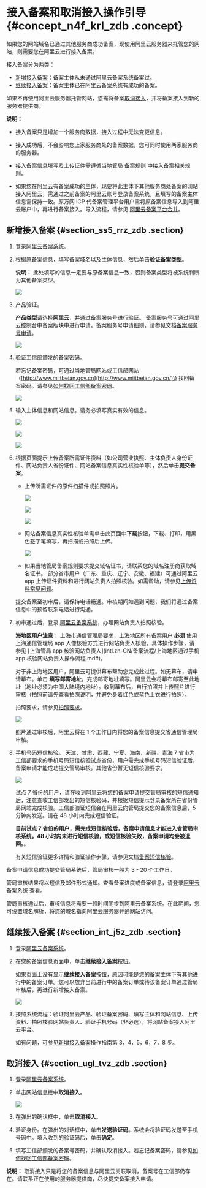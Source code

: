 # 接入备案和取消接入操作引导 {#concept_n4f_krl_zdb .concept}

如果您的网站域名已通过其他服务商成功备案，现使用阿里云服务器来托管您的网站，则需要您在阿里云进行接入备案。

接入备案分为两类：

-   [新增接入备案](#section_ss5_rrz_zdb)：备案主体从未通过阿里云备案系统备案过。
-   [继续接入备案](#section_int_j5z_zdb)：备案主体已在阿里云备案系统有成功的备案。

如果不再使用阿里云服务器托管网站，您需将备案[取消接入](#section_ugl_tvz_zdb)，并将备案接入到新的服务器提供商。

**说明：** 

-   接入备案只是增加一个服务商数据，接入过程中无法变更信息。

-   接入成功后，不会影响您上家服务商处的备案数据，您可同时使用两家服务商的服务器。

-   接入备案信息填写及上传证件需遵循当地管局 [备案规则](https://beian.aliyun.com/#MapDataContainer) 中接入备案相关规则。

-   如果您在阿里云有备案成功的主体，现要将此主体下其他服务商处备案的网站接入阿里云，需通过之前备案的阿里云账号登录备案系统，且填写的备案主体信息需保持一致。原万网 ICP 代备案管理平台用户需将原备案信息导入到阿里云账户中，再进行备案接入。导入流程，请参见 [阿里云备案平台合并](https://help.aliyun.com/document_detail/48581.html)。


## 新增接入备案 {#section_ss5_rrz_zdb .section}

1.  登录[阿里云备案系统](https://beian.aliyun.com/order/)。
2.  根据原备案信息，填写备案域名以及主体信息，然后单击**验证备案类型**。

    **说明：** 此处填写的信息一定要与原备案信息一致，否则备案类型将被系统判断为其他备案类型。

    ![](http://static-aliyun-doc.oss-cn-hangzhou.aliyuncs.com/assets/img/14196/5652_zh-CN.jpg)

3.  产品验证。

    **产品类型**请选择**阿里云**，并通过备案服务号进行验证。 备案服务号可通过阿里云控制台中备案版块中进行申请。备案服务号申请细则，请参见文档[备案服务号申请](intl.zh-CN/备案流程/备案服务号申请方法与使用限制说明.md#)。

    ![](http://static-aliyun-doc.oss-cn-hangzhou.aliyuncs.com/assets/img/14198/5747_zh-CN.jpg)

4.  验证工信部颁发的备案密码。

    若忘记备案密码，可通过当地管局网站或工信部网站（[http://www.miitbeian.gov.cn](http://www.miitbeian.gov.cn/)\) 找回备案密码。请参见[如何找回工信部备案密码](../../../../intl.zh-CN/常见问题/其他/如何找回工信部备案密码？.md#)。

    ![](http://static-aliyun-doc.oss-cn-hangzhou.aliyuncs.com/assets/img/14198/5751_zh-CN.jpg)

5.  输入主体信息和网站信息。请务必填写真实有效的信息。

    ![](http://static-aliyun-doc.oss-cn-hangzhou.aliyuncs.com/assets/img/14198/6178_zh-CN.png)

    ![](http://static-aliyun-doc.oss-cn-hangzhou.aliyuncs.com/assets/img/14198/6179_zh-CN.png)

    ![](http://static-aliyun-doc.oss-cn-hangzhou.aliyuncs.com/assets/img/14198/6180_zh-CN.png)

6.  根据页面提示上传备案所需证件资料（如公司营业执照、主体负责人身份证件、网站负责人省份证件、网站备案信息真实性核验单等），然后单击**提交备案**。

    -   上传所需证件的原件扫描件或拍照照片。

        ![](http://static-aliyun-doc.oss-cn-hangzhou.aliyuncs.com/assets/img/14198/6181_zh-CN.png)

        ![](http://static-aliyun-doc.oss-cn-hangzhou.aliyuncs.com/assets/img/14198/6182_zh-CN.png)

        ![](http://static-aliyun-doc.oss-cn-hangzhou.aliyuncs.com/assets/img/14198/6183_zh-CN.png)

    -   网站备案信息真实性核验单需单击此页面中**下载**按钮，下载、打印，用黑色签字笔填写，再扫描或拍照后上传。

        ![](http://static-aliyun-doc.oss-cn-hangzhou.aliyuncs.com/assets/img/14196/5663_zh-CN.png)

    -   如果当地管局备案规则要求提交域名证书，请联系您的域名注册商获取域名证书。
    部分省市用户（广东、重庆、辽宁、安徽、福建）可通过阿里云 app 上传证件资料和进行网站负责人拍照核验。如需帮助，请参见[上传资料常见问题](../../../../intl.zh-CN/常见问题/上传资料.md#)。

    提交备案至初审后，请保持电话畅通。审核期间如遇到问题，我们将通过备案信息中的预留联系电话进行沟通。

7.  初审通过后，登录 [阿里云备案系统](https://beian.aliyun.com/order/selfBaIndex.htm)，办理网站负责人拍照核验。

    **海地区用户注意：** 上海市通信管理局要求，上海地区所有备案用户 **必须** 使用上海通信管理局 app 人像核验方式进行网站负责人核验。具体操作步骤，请参见 [上海管局 app 核验网站负责人](intl.zh-CN/备案流程/上海地区通过手机 app 核验网站负责人操作流程.md#)。

    对于非上海地区用户，阿里云可提供幕布帮助您完成此过程。如无幕布，请申请幕布。单击 **填写邮寄地址**，完成邮寄地址填写。阿里云会将幕布邮寄至此地址（地址必须为中国大陆境内地址）。收到幕布后，自行拍照并上传照片进行审核（拍照前请先查看拍照说明，并避免身着红色或蓝色上衣进行拍照）。

    拍照要求，请参见[拍照要求](../../../../intl.zh-CN/常见问题/拍照核验.md#section_tb4_cht_zdb)。

    ![](http://static-aliyun-doc.oss-cn-hangzhou.aliyuncs.com/assets/img/14196/5688_zh-CN.png)

    照片通过审核后，阿里云将在 1 个工作日内将您的备案信息提交省通信管理局审核。

8.  手机号码短信核验。 天津、甘肃、西藏、宁夏、海南、新疆、青海 7 省市为工信部要求的手机号码短信核验试点省份，用户需完成手机号码短信验证后，备案申请才能成功提交管局审核。其他省份暂无短信核验要求。

    ![](http://static-aliyun-doc.oss-cn-hangzhou.aliyuncs.com/assets/img/14196/5690_zh-CN.jpg)

    试点 7 省份的用户，请在收到阿里云将您的备案申请提交管局审核的短信通知后，注意查收工信部发出的短信核验码，并根据短信提示登录备案所在省份管局网站完成核验。工信部验证短信会在阿里云向管局提交您的备案信息后，5 分钟内发送。请在 48 小时内完成短信验证。

    **目前试点 7 省份的用户，需完成短信核验后，备案申请信息才能进入省管局审核系统。48 小时内未进行短信核验，或短信核验失败，备案申请均会被退回。**。

    有关短信验证更多详情和验证操作步骤，请参见文档[备案短信核验](intl.zh-CN/备案流程/备案短信核验.md#)。


备案申请信息成功提交管局系统后，管局审核一般为 3 - 20 个工作日。

管局审核结果将以短信及邮件形式通知。查看备案进度或备案信息，请登录[阿里云备案系统](https://beian.aliyun.com/order/index) 查看。

管局审核通过后，审核信息将需要一段时间同步到阿里云备案系统。在此期间，您可设置域名解析，将您的域名指向阿里云服务器开通网站访问。

## 继续接入备案 {#section_int_j5z_zdb .section}

1.  登录[阿里云备案系统](https://beian.aliyun.com/order/)。
2.  在您的备案信息页面中，单击**继续接入备案**按钮。

    如果页面上没有显示**继续接入备案**按钮，原因可能是您的备案主体下有其他进行中的备案订单。您可以放弃当前进行中的备案订单或待该备案订单通过管局审核后，再进行新增接入备案。

    ![](http://static-aliyun-doc.oss-cn-hangzhou.aliyuncs.com/assets/img/14198/5755_zh-CN.png)

3.  按照系统流程：验证阿里云产品、验证备案密码、填写主体和网站信息、上传资料、拍照核验网站负责人、验证手机号码（非必选），将网站备案接入阿里云平台。

    如有问题，可参见[新增接入备案](#section_ss5_rrz_zdb)操作指南第 3，4，5，6，7，8 步。


## 取消接入 {#section_ugl_tvz_zdb .section}

1.  登录[阿里云备案系统](https://beian.aliyun.com/)。
2.  单击网站信息栏中**取消接入**。

    ![](http://static-aliyun-doc.oss-cn-hangzhou.aliyuncs.com/assets/img/14198/5755_zh-CN.png)

3.  在弹出的确认框中，单击**取消接入**。
4.  验证身份。在弹出的对话框中，单击**发送验证码**。系统会将验证码发送至手机号码中。填入收到的验证码后，单击**确定**。
5.  填写工信部颁发的备案号密码，并确认取消接入。若忘记备案密码，请参见[如何找回工信部备案密码](../../../../intl.zh-CN/常见问题/其他/如何找回工信部备案密码？.md#)。

**说明：** 取消接入只是将您的备案信息与阿里云关联取消，备案号在工信部仍存在。请联系正在使用的服务器提供商，尽快提交备案接入申请。

